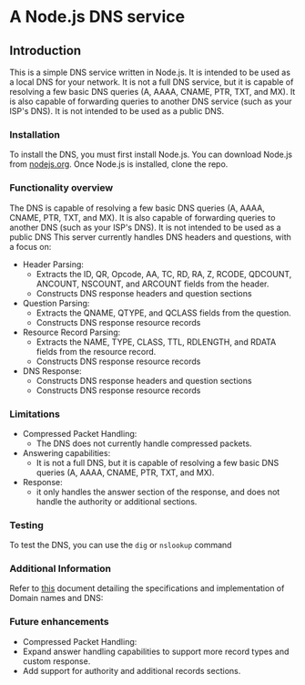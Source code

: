 # A Node.js DNS service

## Introduction

This is a simple DNS service written in Node.js. It is intended to be used as a local DNS for your network. It is
not a full DNS service, but it is capable of resolving a few basic DNS queries (A, AAAA, CNAME, PTR, TXT, and MX). It is
also capable of forwarding queries to another DNS service (such as your ISP's DNS). It is not intended to be used
as a public DNS.

### Installation

To install the DNS, you must first install Node.js. You can download Node.js
from [nodejs.org](https://nodejs.org/).
Once Node.js is installed, clone the repo.

### Functionality overview

The DNS is capable of resolving a few basic DNS queries (A, AAAA, CNAME, PTR, TXT, and MX). It is also capable of
forwarding queries to another DNS (such as your ISP's DNS). It is not intended to be used as a public DNS
This server currently handles DNS headers and questions, with a focus on:

- Header Parsing:
    - Extracts the ID, QR, Opcode, AA, TC, RD, RA, Z, RCODE, QDCOUNT, ANCOUNT, NSCOUNT, and ARCOUNT fields from the
      header.
    - Constructs DNS response headers and question sections
- Question Parsing:
    - Extracts the QNAME, QTYPE, and QCLASS fields from the question.
    - Constructs DNS response resource records
- Resource Record Parsing:
    - Extracts the NAME, TYPE, CLASS, TTL, RDLENGTH, and RDATA fields from the resource record.
    - Constructs DNS response resource records
- DNS Response:
    - Constructs DNS response headers and question sections
    - Constructs DNS response resource records

### Limitations

- Compressed Packet Handling:
    - The DNS does not currently handle compressed packets.
- Answering capabilities:
    - It is not a full DNS, but it is capable of resolving a few basic DNS queries (A, AAAA, CNAME, PTR, TXT, and
      MX).
- Response:
    - it only handles the answer section of the response, and does not handle the authority or additional sections.

### Testing
To test the DNS, you can use the `dig` or `nslookup` command

### Additional Information
Refer to [this](https://www.rfc-editor.org/rfc/rfc1035#section-4.1.4) document detailing the specifications and implementation of Domain names and DNS:

### Future enhancements
  - Compressed Packet Handling:
  - Expand answer handling capabilities to support more record types and custom response.
  - Add support for authority and additional records sections.
